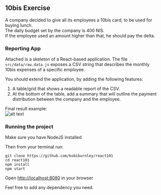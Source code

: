 
## 10bis Exercise

A company decided to give all its employees a 10bis card, to be used for buying lunch.  
The daily budget set by the company is 400 NIS.   
If the employee used an amount higher than that, he should pay the delta.  

### Reporting App

Attached is a skeleton of a React-based application.
The file ```src/data/raw.data.js``` exposes a CSV string that describes the monthly 10bis expenses of a specific employee.    

You should extend the application, by adding the following features:
1. A table/grid that shows a readable report of the CSV.
2. At the bottom of the table, add a summary that will outline the payment distribution between the company and the employee.

Final result example:  
![alt text](https://github.com/kobiburnley/react101/raw/master/example.png)

### Running the project
Make sure you have NodeJS installed

Then from your terminal run:
```
git clone https://github.com/kobiburnley/react101
cd react101
npm install
npm start
```
Open [http://localhost:8080](http://localhost:8080) in your browser 

Feel free to add any dependency you need. 
